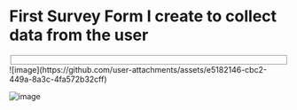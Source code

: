 <h1>First Survey Form I create to collect data from the user</h1>
<div><fieldset></fieldset></div>
![image](https://github.com/user-attachments/assets/e5182146-cbc2-449a-8a3c-4fa572b32cff)

![image](https://github.com/user-attachments/assets/1cf24675-e9f0-4fa6-a03b-99b81aba5808)
